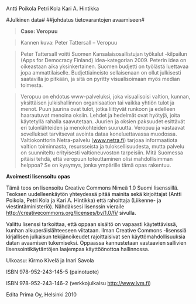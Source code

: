 Antti Poikola
Petri Kola
Kari A. Hintikka


#Julkinen data#
##johdatus tietovarantojen avaamiseen#

<!---
Sisäkansi
-->

>**Case: Veropuu**

>Kannen kuva: Peter Tattersall – Veropuu

>Peter Tattersall voitti Suomen Kansalaisosallistujan työkalut -kilpailun (Apps for Democracy Finland) idea-kategorian 2009. Peterin idea on oikeastaan aika yksinkertainen. Suomen budjetti on työlästä luettavaa jopa ammattilaiselle. Budjettiaineisto sellaisenaan on ollut julkisesti saatavilla jo pitkään, ja sitä on pyritty visualisoimaan myös median toimesta.

>Veropuu on ehdotus www-palveluksi, joka visualisoisi valtion, kunnan, yksittäisen julkishallinnon organisaation tai vaikka yhtiön tulot ja menot. Puun juurina ovat tulot, jotka liittyvät runkoon ja edelleen haarautuvat menoina oksiin. Lehdet ja hedelmät ovat hyötyjä, joita käytetyllä rahalla saavutetaan. Juurien ja oksien paksuudet esittävät eri tulonlähteiden ja menokohteiden suuruutta.
Veropuu ja vastaavat sovellukset tarvitsevat avointa dataa koneluettavassa muodossa. Valtiokonttorin Netra-palvelu (www.netra.fi) tarjoaa informaatiota valtion toiminnasta, resursseista ja tuloksellisuudesta, mutta palvelu on suunniteltu erityisesti valtioneuvoston tarpeisiin. Mitä Suomessa pitäisi tehdä, että veropuun toteuttaminen olisi mahdollisimman helppoa? Se on kysymys, jonka ympärille tämä opas rakentuu.

**Avoimesti lisensoitu opas**

Tämä teos on lisensoitu Creative Commons Nimeä 1.0 Suomi lisenssillä. Teoksen uudelleenkäytön yhteydessä pitää mainita sekä kirjoittajat (Antti Poikola, Petri Kola ja Kari A. Hintikka) että rahoittaja (Liikenne- ja viestintäministeriö). Nähdäksesi lisenssin vieraile http://creativecommons.org/licenses/by/1.0/fi/ sivulla.

Valittu lisenssi tarkoittaa, että oppaan sisältö on vapaasti käytettävissä, kunhan alkuperäislähteeseen viitataan. Ilman Creative Commons -lisenssiä kirjallisen julkaisun tekijänoikeudet rajoittaisivat sen käyttömahdollisuuksia datan avaamisen tukemiseksi. Oppaassa kannustetaan vastaavien sallivien lisensointikäytäntöjen laajempaa käyttöönottoa hallinnossa.

Ulkoasu: Kirmo Kivelä ja Inari Savola

ISBN 978-952-243-145-5 (painotuote)

ISBN 978-952-243-146-2 (verkkojulkaisu http://www.lvm.fi)

Edita Prima Oy, Helsinki 2010

